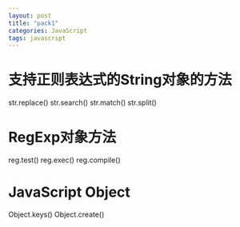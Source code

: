 ```yaml
---
layout: post
title: "pack1"
categories: JavaScript
tags: javascript
---
```

# 支持正则表达式的String对象的方法
str.replace()
str.search()
str.match()
str.split()

# RegExp对象方法
reg.test()
reg.exec()
reg.compile()

# JavaScript Object
Object.keys()
Object.create()
